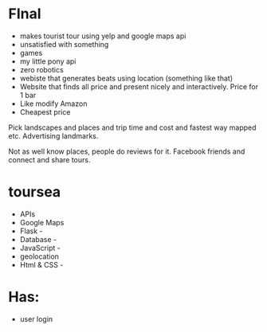 FInal
=====
* makes tourist tour using yelp and google maps api
* unsatisfied with something
* games
* my little pony api
* zero robotics
* webiste that generates beats using location (something like that)
* Website that finds all price and present nicely and interactively. Price for 1 bar
 * Like modify Amazon
 * Cheapest price

Pick landscapes and places and trip time and cost and fastest way mapped etc.
Advertising landmarks.

Not as well know places, people do reviews for it. Facebook friends and connect and share tours.

toursea
=======
* APIs 
 * Google Maps
* Flask      - 
* Database   - 
* JavaScript - 
 * geolocation
* Html & CSS -

Has:
====
* user login
